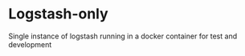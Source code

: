 # Logstash-only
Single instance of logstash running in a docker container for test and development 
